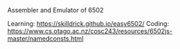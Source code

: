 Assembler and Emulator of 6502

Learning: https://skilldrick.github.io/easy6502/
Coding:  https://www.cs.otago.ac.nz/cosc243/resources/6502js-master/namedconsts.html